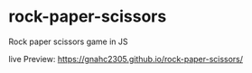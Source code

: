 # rock-paper-scissors
Rock paper scissors game in JS

live Preview: https://gnahc2305.github.io/rock-paper-scissors/

